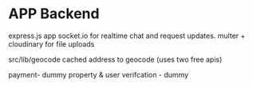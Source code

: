 # APP Backend 
express.js app 
socket.io for realtime chat and request updates.
multer + cloudinary for file uploads

src/lib/geocode cached address to geocode (uses two free apis)

payment- dummy
property & user verifcation - dummy
